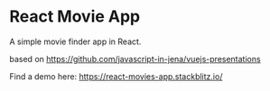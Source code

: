 # React Movie App

A simple movie finder app in React.

based on https://github.com/javascript-in-jena/vuejs-presentations

Find a demo here: https://react-movies-app.stackblitz.io/
